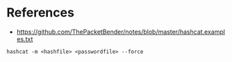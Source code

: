 # References
- https://github.com/ThePacketBender/notes/blob/master/hashcat.examples.txt

~~~
hashcat -m <hashfile> <passwordfile> --force
~~~